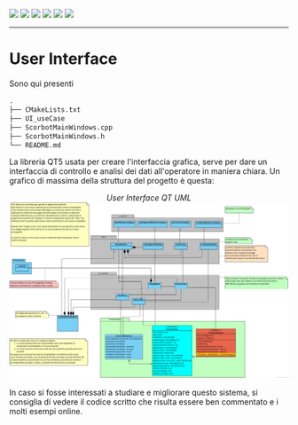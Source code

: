 ![](https://img.shields.io/github/stars/Alfystar/Scorbot-CA) ![](https://img.shields.io/github/forks/Alfystar/Scorbot-CA) ![](https://img.shields.io/github/tag/Alfystar/Scorbot-CA) ![](https://img.shields.io/github/release/Alfystar/Scorbot-CA) ![](https://img.shields.io/github/issues/Alfystar/Scorbot-CA) ![](https://img.shields.io/bower/v/editor.md.svg)

------------

# User Interface

Sono qui presenti 

    .
    ├── CMakeLists.txt
    ├── UI_useCase
    ├── ScorbotMainWindows.cpp
    ├── ScorbotMainWindows.h
    └── README.md

La libreria QT5 usata per creare l'interfaccia grafica, serve per dare un interfaccia di controllo e analisi dei dati all'operatore in maniera chiara.
Un grafico di massima della struttura del progetto è questa:
<p align="center">
  <i>User Interface QT UML</i>
  <img src="https://github.com/Alfystar/Scorbot-CA/blob/master/1_Doc/ScorBoard%20UML%20Diagrams/diagrams/QT_windows-Structure.png?raw=true"> 
</p>

In caso si fosse interessati a studiare e migliorare questo sistema, si consiglia di vedere il codice scritto che risulta essere ben commentato e i molti esempi online.